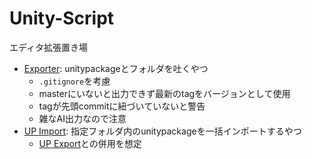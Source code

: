 # Unity-Script
エディタ拡張置き場
- [Exporter](Exporter.cs): unitypackageとフォルダを吐くやつ
    - `.gitignore`を考慮
    - masterにいないと出力できず最新のtagをバージョンとして使用
    - tagが先頭commitに紐づいていないと警告
    - 雑なAI出力なので注意
- [UP Import](UP-Import.cs): 指定フォルダ内のunitypackageを一括インポートするやつ
    - [UP Export](https://github.com/4OF-fof/Eagle-UnityPackageExport)との併用を想定
